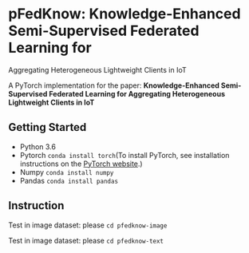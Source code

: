 # pFedKnow:  Knowledge-Enhanced Semi-Supervised Federated Learning for
Aggregating Heterogeneous Lightweight Clients in IoT 

A PyTorch implementation for the paper: **Knowledge-Enhanced Semi-Supervised Federated Learning for Aggregating Heterogeneous Lightweight Clients in IoT**

## Getting Started

- Python 3.6
- Pytorch  `conda install torch`(To install PyTorch, see installation instructions on the [PyTorch website](https://pytorch.org/get-started/locally).)
- Numpy   `conda install numpy`
- Pandas   `conda install pandas`

## Instruction

Test in image dataset: please  `cd pfedknow-image`

Test in image dataset: please `cd pfedknow-text`



